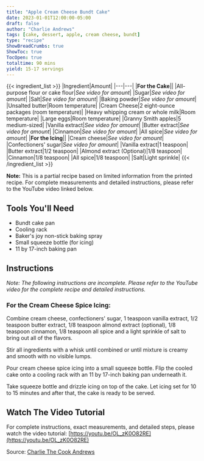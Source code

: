 ```yaml
---
title: "Apple Cream Cheese Bundt Cake"
date: 2023-01-01T12:00:00-05:00
draft: false
author: "Charlie Andrews"
tags: [cake, dessert, apple, cream cheese, bundt]
type: "recipe"
ShowBreadCrumbs: true
ShowToc: true
TocOpen: true
totaltime: 90 mins
yield: 15-17 servings
---
```

{{< ingredient_list >}}
|Ingredient|Amount|
|---|---|
|**For the Cake**||
|All-purpose flour or cake flour|*See video for amount*|
|Sugar|*See video for amount*|
|Salt|*See video for amount*|
|Baking powder|*See video for amount*|
|Unsalted butter|Room temperature|
|Cream Cheese|2 eight-ounce packages (room temperature)|
|Heavy whipping cream or whole milk|Room temperature|
|Large eggs|Room temperature|
|Granny Smith apples|5 medium-sized|
|Vanilla extract|*See video for amount*|
|Butter extract|*See video for amount*|
|Cinnamon|*See video for amount*|
|All spice|*See video for amount*|
|**For the Icing**||
|Cream cheese|*See video for amount*|
|Confectioners' sugar|*See video for amount*|
|Vanilla extract|1 teaspoon|
|Butter extract|1/2 teaspoon|
|Almond extract (Optional)|1/8 teaspoon|
|Cinnamon|1/8 teaspoon|
|All spice|1/8 teaspoon|
|Salt|Light sprinkle|
{{< /ingredient_list >}}

**Note:** This is a partial recipe based on limited information from the printed recipe. For complete measurements and detailed instructions, please refer to the YouTube video linked below.


## Tools You'll Need
- Bundt cake pan
- Cooling rack
- Baker's joy non-stick baking spray
- Small squeeze bottle (for icing)
- 11 by 17-inch baking pan

## Instructions

*Note: The following instructions are incomplete. Please refer to the YouTube video for the complete recipe and detailed instructions.*

### For the Cream Cheese Spice Icing:

Combine cream cheese, confectioners' sugar, 1 teaspoon vanilla extract, 1/2 teaspoon butter extract, 1/8 teaspoon almond extract (optional), 1/8 teaspoon cinnamon, 1/8 teaspoon all spice and a light sprinkle of salt to bring out all of the flavors. 

Stir all ingredients with a whisk until combined or until mixture is creamy and smooth with no visible lumps.

Pour cream cheese spice icing into a small squeeze bottle. Flip the cooled cake onto a cooling rack with an 11 by 17-inch baking pan underneath it. 

Take squeeze bottle and drizzle icing on top of the cake. Let icing set for 10 to 15 minutes and after that, the cake is ready to be served.

## Watch The Video Tutorial

For complete instructions, exact measurements, and detailed steps, please watch the video tutorial: [https://youtu.be/OL_zK0O82RE](https://youtu.be/OL_zK0O82RE)

Source: [Charlie The Cook Andrews](https://charliethecookandrews.com/apple-cream-cheese-bundt-cake/) 